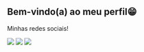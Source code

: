 ## Bem-vindo(a) ao meu perfil😁

 
Minhas redes sociais! 
<div> 
  <a href="https://www.youtube.com/KEVY0012" target="_blank"><img src="https://img.shields.io/badge/YouTube-FF0000?style=for-the-badge&logo=youtube&logoColor=white" target="_blank"></a>
  <a href="https://instagram.com/kevy0012" target="_blank"><img src="https://img.shields.io/badge/-Instagram-%23E4405F?style=for-the-badge&logo=instagram&logoColor=white" target="_blank"></a>
  <a href = "mailto:kevycontato51@gmail.com"><img src="https://img.shields.io/badge/-Gmail-%23333?style=for-the-badge&logo=gmail&logoColor=white" target="_blank"></a>
